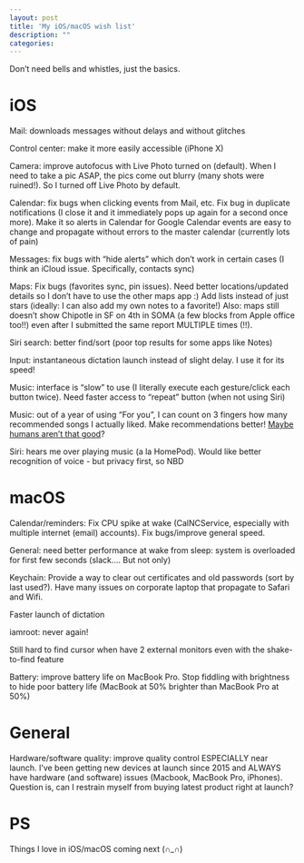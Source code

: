```yaml
---
layout: post
title: 'My iOS/macOS wish list'
description: ""
categories: 
---
```



Don’t need bells and whistles, just the basics.

# iOS

Mail: downloads messages without delays and without glitches

Control center: make it more easily accessible (iPhone X)

Camera: improve autofocus with Live Photo turned on (default). When I need to
take a pic ASAP, the pics come out blurry (many shots were ruined!). So I
turned off Live Photo by default.

Calendar: fix bugs when clicking events from Mail, etc. Fix bug in duplicate
notifications (I close it and it immediately pops up again for a second once
more). Make it so alerts in Calendar for Google Calendar events are easy to
change and propagate without errors to the master calendar (currently lots of
pain)

Messages: fix bugs with “hide alerts” which don’t work in certain cases (I
think an iCloud issue. Specifically, contacts sync)

Maps: Fix bugs (favorites sync, pin issues). Need better locations/updated
details so I don’t have to use the other maps app :) Add lists instead of just
stars (ideally: I can also add my own notes to a favorite!) Also: maps still
doesn’t show Chipotle in SF on 4th in SOMA (a few blocks from Apple office
too!!) even after I submitted the same report MULTIPLE times (!!).

Siri search: better find/sort (poor top results for some apps like Notes)

Input: instantaneous dictation launch instead of slight delay. I use it for its
speed!

Music: interface is “slow” to use (I literally execute each gesture/click each
button twice). Need faster access to “repeat” button (when not using Siri)

Music: out of a year of using “For you”, I can count on 3 fingers how many
recommended songs I actually liked. Make recommendations better! [Maybe humans
aren’t that good](http://pavopax.github.io/2016/07/human-vs-algorithm-1/)?

Siri: hears me over playing music (a la HomePod). Would like better recognition
of voice - but privacy first, so NBD


# macOS

Calendar/reminders: Fix CPU spike at wake (CalNCService, especially with
multiple internet (email) accounts). Fix bugs/improve general speed.

General: need better performance at wake from sleep: system is overloaded for
first few seconds (slack…. But not only)

Keychain: Provide a way to clear out certificates and old passwords (sort by
last used?). Have many issues on corporate laptop that propagate to Safari and
Wifi.

Faster launch of dictation

iamroot: never again!

Still hard to find cursor when have 2 external monitors even with the
shake-to-find feature

Battery: improve battery life on MacBook Pro. Stop fiddling with brightness to
hide poor battery life (MacBook at 50% brighter than MacBook Pro at 50%)

# General

Hardware/software quality: improve quality control ESPECIALLY near launch. I’ve
been getting new devices at launch since 2015 and ALWAYS have hardware (and
software) issues (Macbook, MacBook Pro, iPhones). Question is, can I restrain
myself from buying latest product right at launch?

# PS

Things I love in iOS/macOS coming next (∩_∩)
